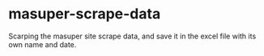 # masuper-scrape-data
Scarping the masuper site scrape data, and save it in the excel file with its own name and date.
